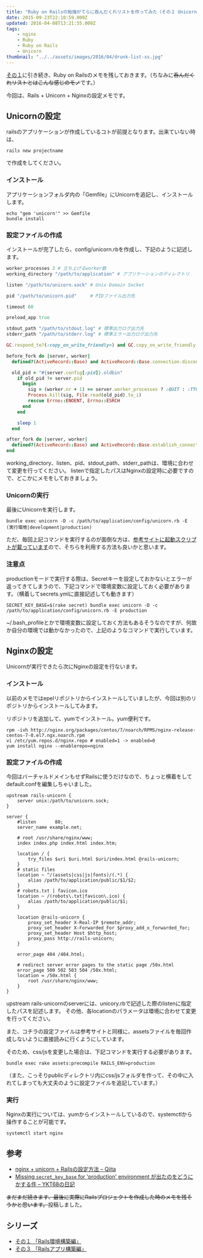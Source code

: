 ```yaml
---
title: "Ruby on Railsの勉強がてらに呑んだくれリストを作ってみた（その２ Unicorn+Nginx編）"
date: 2015-09-23T22:10:59.000Z
updated: 2016-04-08T13:21:55.000Z
tags:
    - nginx
    - Ruby
    - Ruby on Rails
    - Unicorn
thumbnail: "../../assets/images/2016/04/drunk-list-ss.jpg"
---
```


[その１](https://blog.sus-happy.net/ruby-drunk-list/)に引き続き、Ruby on Railsのメモを残しておきます。（ちなみに~~呑んだくれリストとはこんな感じのモノ~~です。）

今回は、Rails + Unicorn + Nginxの設定メモです。

## Unicornの設定

railsのアプリケーションが作成しているコトが前提となります。出来ていない時は、

```shell
rails new projectname
```

で作成をしてください。

### インストール

アプリケーションフォルダ内の「Gemfile」にUnicornを追記し、インストールします。

```shell
echo "gem 'unicorn'" >> Gemfile
bundle install
```

### 設定ファイルの作成

インストールが完了したら、config/unicorn.rbを作成し、下記のように記述します。

```ruby
worker_processes 2 # 立ち上げるworker数
working_directory "/path/to/application" # アプリケーションのディレクトリ

listen "/path/to/unicorn.sock" # Unix Domain Socket

pid "/path/to/unicorn.pid"     # PIDファイル出力先

timeout 60

preload_app true

stdout_path "/path/to/stdout.log" # 標準出力ログ出力先
stderr_path "/path/to/stderr.log" # 標準エラー出力ログ出力先

GC.respond_to?(:copy_on_write_friendly=) and GC.copy_on_write_friendly = true

before_fork do |server, worker|
  defined?(ActiveRecord::Base) and ActiveRecord::Base.connection.disconnect!

  old_pid = "#{server.config[:pid]}.oldbin"
    if old_pid != server.pid
      begin
        sig = (worker.nr + 1) >= server.worker_processes ? :QUIT : :TTOU
        Process.kill(sig, File.read(old_pid).to_i)
        rescue Errno::ENOENT, Errno::ESRCH
      end
    end

    sleep 1
  end

after_fork do |server, worker|
  defined?(ActiveRecord::Base) and ActiveRecord::Base.establish_connection
end
```

working_directory、listen、pid、stdout_path、stderr_pathは、環境に合わせて変更を行ってください。
listenで指定したパスはNginxの設定時に必要ですので、どこかにメモをしておきましょう。

### Unicornの実行

最後にUnicornを実行します。

```shell
bundle exec unicorn -D -c /path/to/application/config/unicorn.rb -E (実行環境|development|production)
```

ただ、毎回上記コマンドを実行するのが面倒な方は、[参考サイトに起動スクリプトが載っています](http://qiita.com/akito1986/items/56198edcafc222b320a8)ので、そちらを利用する方法も良いかと思います。

### 注意点

productionモードで実行する際は、Secretキーを設定しておかないとエラーが返ってきてしまうので、下記コマンドで環境変数に設定しておく必要があります。（横着してsecrets.ymlに直接記述しても動きます）

```shell
SECRET_KEY_BASE=$(rake secret) bundle exec unicorn -D -c /path/to/application/config/unicorn.rb -E production
```

~/.bash_profileとかで環境変数に設定しておく方法もあるそうなのですが、何故か自分の環境では動かなかったので、上記のようなコマンドで実行しています。

## Nginxの設定

Unicornが実行できたら次にNginxの設定を行ないます。

### インストール

以前のメモではepelリポジトリからインストールしていましたが、今回は別のリポジトリからインストールしてみます。

リポジトリを追加して、yumでインストール。yum便利です。

```shell
rpm -ivh http://nginx.org/packages/centos/7/noarch/RPMS/nginx-release-centos-7-0.el7.ngx.noarch.rpm
vi /etc/yum.repos.d/nginx.repo # enabled=1 -> enabled=0
yum install nginx --enablerepo=nginx
```

### 設定ファイルの作成

今回はバーチャルドメインもせずRailsに使うだけなので、ちょっと横着をしてdefault.confを編集しちゃいました。

```nginx
upstream rails-unicorn {
    server unix:/path/to/unicorn.sock;
}

server {
    #listen       80;
    server_name example.net;

    # root /usr/share/nginx/www;
    index index.php index.html index.htm;

    location / {
        try_files $uri $uri.html $uri/index.html @rails-unicorn;
    }
    # static files
    location ~ ^/(assets|css|js|fonts)/(.*) {
        alias /path/to/application/public/$1/$2;
    }
    # robots.txt | favicon.ico
    location ~ /(robots\.txt|favicon\.ico) {
        alias /path/to/application/public/$1;
    }

    location @rails-unicorn {
        proxy_set_header X-Real-IP $remote_addr;
        proxy_set_header X-Forwarded_For $proxy_add_x_forwarded_for;
        proxy_set_header Host $http_host;
        proxy_pass http://rails-unicorn;
    }

    error_page 404 /404.html;

    # redirect server error pages to the static page /50x.html
    error_page 500 502 503 504 /50x.html;
    location = /50x.html {
        root /usr/share/nginx/www;
    }
}
```

upstream rails-unicornのserverには、unicory.rbで記述した際のlistenに指定したパスを記述します。
その他、各locationのパラメータは環境に合わせて変更を行ってください。

また、コチラの設定ファイルは参考サイトと同様に、assetsファイルを毎回作成しないように直接読みに行くようにしています。

そのため、css/jsを変更した場合は、下記コマンドを実行する必要があります。

```shell
bundle exec rake assets:precompile RAILS_ENV=production
```

（また、こっそりpublicディレクトリ内にcss/jsフォルダを作って、その中に入れてしまっても大丈夫のように設定ファイルを追記しています。）

### 実行

Nginxの実行については、yumからインストールしているので、systemctlから操作することが可能です。

```shell
systemctl start nginx
```

## 参考

-   [nginx + unicorn + Railsの設定方法 – Qiita](http://qiita.com/akito1986/items/56198edcafc222b320a8)
-   [Missing `secret_key_base` for 'production' environment が出たのをどうにかする件 – YKT68の日記](http://j1ykt68.hatenablog.com/entry/2014/07/03/111725)

<del datetime="2015-09-30T15:57:45+00:00">まだまだ続きます、最後に実際にRailsプロジェクトを作成した時のメモを残そうかと思います。</del>投稿しました。

## シリーズ

-   [その１ 「Rails環境構築編」](https://blog.sus-happy.net/ruby-drunk-list/)
-   [その３ 「Railsアプリ構築編」](https://blog.sus-happy.net/ruby-drunk-list-3/)
